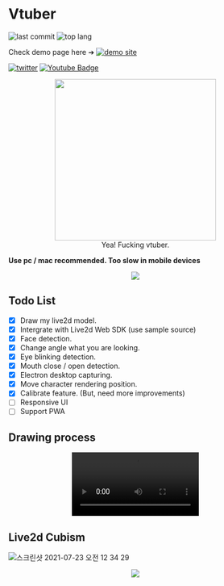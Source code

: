 # Vtuber

![last commit](https://img.shields.io/github/last-commit/stories2/Vtuber?style=flat-square)
![top lang](https://img.shields.io/github/languages/top/stories2/Vtuber?style=flat-square)

Check demo page here &#10132; [![demo site](https://img.shields.io/website?label=Demo%20website&style=flat-square&url=https%3A%2F%2Fhazimenya.gapmoe.net%2FDemo)](https://hazimenya.gapmoe.net/Demo/)

[![twitter](https://img.shields.io/twitter/url?style=social&url=https%3A%2F%2Ftwitter.com%2Fhazime_nya)](https://twitter.com/hazime_nya)
[![Youtube Badge](https://img.shields.io/badge/Youtube-ff0000?style=flat-square&logo=youtube&link=https://www.youtube.com/channel/UC-7E61IdYVFvgGHdr-EKEbQ)](https://www.youtube.com/channel/UC-7E61IdYVFvgGHdr-EKEbQ)

<div align="center">
  <img src="https://user-images.githubusercontent.com/16532326/131993289-be3b0250-08e1-4119-b766-2479b653b1dc.gif" width="320"/>
  <div>Yea! Fucking vtuber.</div>
</div>



<strong> Use pc / mac recommended. Too slow in mobile devices </strong>

<div align="center">
  <img src="https://user-images.githubusercontent.com/16532326/130592592-a7aac1f9-c9a7-44c8-ab54-c8665ff8b780.gif"/>
</div>

## Todo List

- [x] Draw my live2d model.
- [x] Intergrate with Live2d Web SDK (use sample source)
- [x] Face detection.
- [x] Change angle what you are looking.
- [x] Eye blinking detection.
- [x] Mouth close / open detection.
- [x] Electron desktop capturing.
- [x] Move character rendering position.
- [x] Calibrate feature. (But, need more improvements)
- [ ] Responsive UI
- [ ] Support PWA

## Drawing process
<div align="center">
  
  <video controls src="https://user-images.githubusercontent.com/16532326/125163806-d9948f00-e1c9-11eb-8a25-132106ee93af.mp4" width="50%" alt="drawing" mute="mute" autoplay="autoplay"/>
</div>

## Live2d Cubism

![스크린샷 2021-07-23 오전 12 34 29](https://user-images.githubusercontent.com/16532326/126666829-26c7a2b0-ddad-47ac-aa29-9863acfd774d.png)

<div align="center">
  <img src="https://user-images.githubusercontent.com/16532326/126668395-19ca9092-d0a4-4ce5-8131-492162fe4462.gif"/>
</div>

